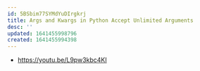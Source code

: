 ```yaml
---
id: 5BSbim77SYMdYuDIrgkrj
title: Args and Kwargs in Python Accept Unlimited Arguments
desc: ''
updated: 1641455998796
created: 1641455994398
---
```


- <https://youtu.be/L9pw3kbc4KI>
